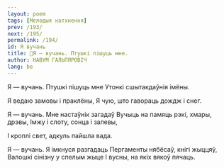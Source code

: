 ```yaml
---
layout: poem
tags: [Мелодыя натхнення]
prev: /193/
next: /195/
permalink: /194/
id: Я вучань
title: 🚧Я — вучань. Птушкі пішуць мне.
author: НАВУМ ГАЛЬПЯРОВІЧ
lang: be
---
```



 
Я —  вучань. Птушкі пішуць мне Утонкі сшытакдаўнія імёны.

Я ведаю замовы і праклёны, Я чую, што гавораць дождж і снег.

Я — вучань. Мне настаўнік загадаў Вучыць на памяць рэкі, хмары, дрэвы, Імжу і слоту, сонца і залевы,

I кроплі свет, адкуль пайшла вада.

Я — вучань. Я імкнуся разгадаць Пергаменты нябёсаў, кнігі жыццяў, Валошкі сінізну у спелым жыце I вусны, на якіх вякоў пячаць.

